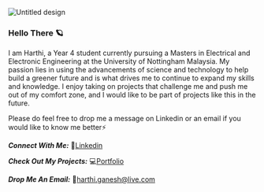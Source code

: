 ![Untitled design](https://user-images.githubusercontent.com/87198435/166136145-6cd140e2-b758-4415-8d85-e7bcf7461b32.png)

### Hello There 🪐
I am Harthi, a Year 4 student currently pursuing a Masters in Electrical and Electronic Engineering at the University of Nottingham Malaysia. My passion lies in using the advancements of science and technology to help build a greener future and is what drives me to continue to expand my skills and knowledge. I enjoy taking on projects that challenge me and push me out of my comfort zone, and I would like to be part of projects like this in the future. 

Please do feel free to drop me a message on Linkedin or an email if you would like to know me better⚡

***Connect With Me:***
💬[Linkedin](https://www.linkedin.com/in/harthiganesh/)

***Check Out My Projects:***
💻[Portfolio](https://h-arthi.github.io/projects.html)

***Drop Me An Email:***
📧[harthi.ganesh@live.com](harthi.ganesh@live.com)
